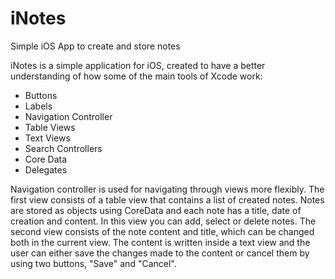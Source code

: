 # iNotes
Simple iOS App to create and store notes

iNotes is a simple application for iOS, created to have a better understanding of how some of the main tools of Xcode work:
- Buttons
- Labels
- Navigation Controller
- Table Views
- Text Views
- Search Controllers
- Core Data
- Delegates

Navigation controller is used for navigating through views more flexibly. The first view consists of a table view that contains a list 
of created notes. Notes are stored as objects using CoreData and each note has a title, date of creation and content. In this view you 
can add, select or delete notes. 
The second view consists of the note content and title, which can be changed both in the current view. The content is written inside a
text view and the user can either save the changes made to the content or cancel them by using two buttons, "Save" and "Cancel".
